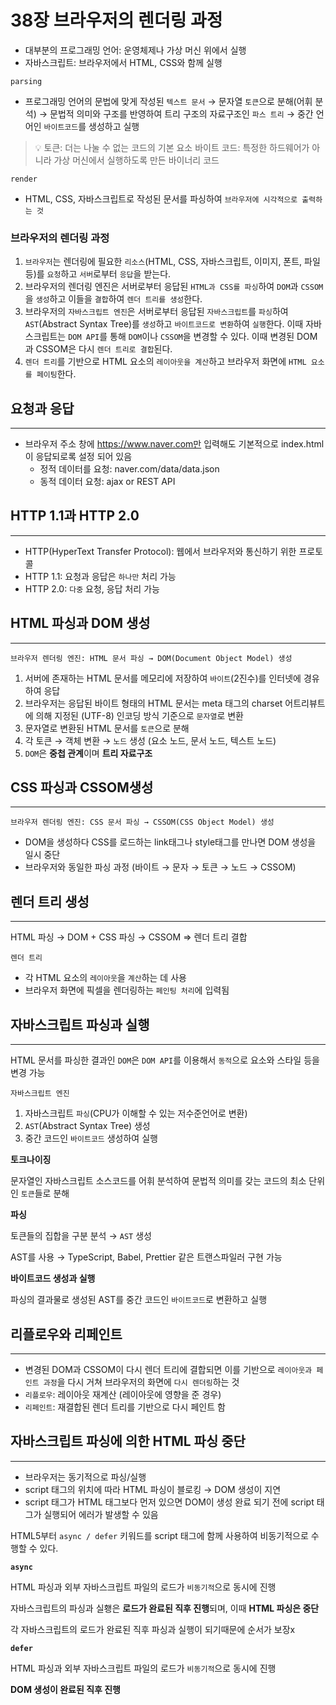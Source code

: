 # 38장 브라우저의 렌더링 과정

- 대부분의 프로그래밍 언어: 운영체제나 가상 머신 위에서 실행
- 자바스크립트: 브라우저에서 HTML, CSS와 함께 실행

`parsing`

- 프로그래밍 언어의 문법에 맞게 작성된 `텍스트 문서` → 문자열 `토큰`으로 분해(어휘 분석) → 문법적 의미와 구조를 반영하여 트리 구조의 자료구조인 `파스 트리` → 중간 언어인 `바이트코드`를 생성하고 실행

> 💡 토큰: 더는 나눌 수 없는 코드의 기본 요소
> 바이트 코드: 특정한 하드웨어가 아니라 가상 머신에서 실행하도록 만든 바이너리 코드

`render`

- HTML, CSS, 자바스크립트로 작성된 문서를 파싱하여 `브라우저에 시각적으로 출력하는 것`

### 브라우저의 렌더링 과정

1. `브라우저`는 렌더링에 필요한 `리소스`(HTML, CSS, 자바스크립트, 이미지, 폰트, 파일 등)를 `요청`하고 `서버`로부터 `응답`을 받는다.
2. 브라우저의 렌더링 엔진은 서버로부터 응답된 `HTML과 CSS를 파싱`하여 `DOM`과 `CSSOM`을 `생성`하고 이들을 `결합`하여 `렌더 트리를 생성`한다.
3. 브라우저의 `자바스크립트 엔진`은 서버로부터 응답된 `자바스크립트`를 `파싱`하여 `AST`(Abstract Syntax Tree)를 `생성`하고 `바이트코드로 변환`하여 `실행`한다. 이때 자바스크립트는 `DOM API`를 통해 `DOM`이나 `CSSOM`을 변경할 수 있다. 이때 변경된 DOM과 CSSOM은 다시 `렌더 트리로 결합`된다.
4. `렌더 트리`를 기반으로 HTML 요소의 `레이아웃을 계산`하고 브라우저 화면에 `HTML 요소를 페이팅`한다.

## 요청과 응답

---

- 브라우저 주소 창에 https://www.naver.com만 입력해도 기본적으로 index.html이 응답되로록 설정 되어 있음
  - 정적 데이터를 요청: naver.com/data/data.json
  - 동적 데이터 요청: ajax or REST API

## HTTP 1.1과 HTTP 2.0

---

- HTTP(HyperText Transfer Protocol): 웹에서 브라우저와 통신하기 위한 프로토콜
- HTTP 1.1: 요청과 응답은 `하나만` 처리 가능
- HTTP 2.0: `다중` 요청, 응답 처리 가능

## HTML 파싱과 DOM 생성

---

`브라우저 렌더링 엔진: HTML 문서 파싱 → DOM(Document Object Model) 생성`

1. 서버에 존재하는 HTML 문서를 메모리에 저장하여 `바이트`(2진수)를 인터넷에 경유하여 응답
2. 브라우저는 응답된 바이트 형태의 HTML 문서는 meta 태그의 charset 어트리뷰트에 의해 지정된 (UTF-8) 인코딩 방식 기준으로 `문자열`로 변환
3. 문자열로 변환된 HTML 문서를 `토큰`으로 분해
4. 각 토큰 → 객체 변환 → `노드` 생성 (요소 노드, 문서 노드, 텍스트 노드)
5. `DOM`은 **중첩 관계**이며 **트리 자료구조**

## CSS 파싱과 CSSOM생성

---

`브라우저 렌더링 엔진: CSS 문서 파싱 → CSSOM(CSS Object Model) 생성`

- DOM을 생성하다 CSS를 로드하는 link태그나 style태그를 만나면 DOM 생성을 일시 중단
- 브라우저와 동일한 파싱 과정 (바이트 → 문자 → 토큰 → 노드 → CSSOM)

## 렌더 트리 생성

---

HTML 파싱 → DOM + CSS 파싱 → CSSOM ⇒ 렌더 트리 결합

`렌더 트리`

- 각 HTML 요소의 `레이아웃`을 `계산`하는 데 사용
- 브라우저 화면에 픽셀을 렌더링하는 `페인팅 처리`에 입력됨

## 자바스크립트 파싱과 실행

---

HTML 문서를 파싱한 결과인 `DOM`은 `DOM API`를 이용해서 `동적`으로 요소와 스타일 등을 변경 가능

`자바스크립트 엔진`

1. 자바스크립트 `파싱`(CPU가 이해할 수 있는 저수준언어로 변환)
2. `AST`(Abstract Syntax Tree) 생성
3. 중간 코드인 `바이트코드` 생성하여 실행

**토크나이징**

문자열인 자바스크립트 소스코드를 어휘 분석하여 문법적 의미를 갖는 코드의 최소 단위인 `토큰`들로 분해

**파싱**

토큰들의 집합을 구분 분석 → `AST` 생성

AST를 사용 → TypeScript, Babel, Prettier 같은 트랜스파일러 구현 가능

**바이트코드 생성과 실행**

파싱의 결과물로 생성된 AST를 중간 코드인 `바이트코드`로 변환하고 실행

## 리플로우와 리페인트

---

- 변경된 DOM과 CSSOM이 다시 렌더 트리에 결합되면 이를 기반으로 `레이아웃과 페인트 과정`을 다시 거쳐 브라우저의 화면에 `다시 렌더링`하는 것
- `리플로우`: 레이아웃 재계산 (레이아웃에 영향을 준 경우)
- `리페인트`: 재결합된 렌더 트리를 기반으로 다시 페인트 함

## 자바스크립트 파싱에 의한 HTML 파싱 중단

---

- 브라우저는 동기적으로 파싱/실행
- script 태그의 위치에 따라 HTML 파싱이 블로킹 → DOM 생성이 지연
- script 태그가 HTML 태그보다 먼저 있으면 DOM이 생성 완료 되기 전에 script 태그가 실행되어 에러가 발생할 수 있음

HTML5부터 `async / defer` 키워드를 script 태그에 함께 사용하여 비동기적으로 수행할 수 있다.

**`async`**

HTML 파싱과 외부 자바스크립트 파일의 로드가 `비동기적`으로 동시에 진행

자바스크립트의 파싱과 실횅은 **로드가 완료된 직후 진행**되며, 이때 **HTML 파싱은 중단**

각 자바스크립트의 로드가 완료된 직후 파싱과 실행이 되기때문에 순서가 보장x

**`defer`**

HTML 파싱과 외부 자바스크립트 파일의 로드가 `비동기적`으로 동시에 진행

**DOM 생성이 완료된 직후 진행**

